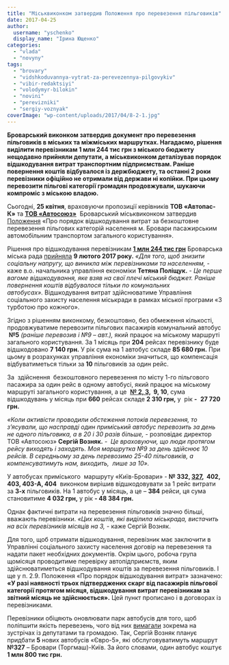 ```yaml
---
title: "Міськвиконком затвердив Положення про перевезення пільговиків"
date: 2017-04-25
author: 
  username: "yschenko"
  display_name: "Ірина Ющенко"
categories: 
  - "vlada"
  - "novyny"
tags: 
  - "brovary"
  - "vidshkoduvannya-vytrat-za-perevezennya-pilgovykiv"
  - "vibir-redaktsiyi"
  - "volodymyr-bilokin"
  - "novini"
  - "perevizniki"
  - "sergiy-voznyak"
coverImage: "wp-content/uploads/2017/04/8-2-1.jpg"
---
```


**Броварський виконком затвердив документ про перевезення пільговиків в міських та міжміських маршрутках. Нагадаємо, рішення виділити перевізникам 1 млн 244 тис грн з міського бюджету нещодавно прийняли депутати, а міськвиконком деталізував порядок відшкодування витрат транспортним підприємствам. Раніше повернення коштів відбувалося із держбюджету, та останні 2 роки перевізники офіційно не отримали від держави ні копійки. При цьому перевозити пільгові категорії громадян продовжували, шукаючи компроміс з міською владою.**

Сьогодні, **25 квітня**, враховуючи пропозиції керівників **ТОВ «Автопас-К»** та [**ТОВ «Автосоюз»**](https://mpz.brovary.org/slidami-dtp-naskilki-bezpechno-yizditi-v-brovarskih-marshrutkah-ta-chi-kompensuyutsya-zbitki-poterpilim-u-razi-avariyi/)  Броварський міськвиконком затвердив [Положення](https://brovary-rada.gov.ua/documents/27145.html) «Про порядок відшкодування витрат за безкоштовне перевезення пільгових категорій населення м. Бровари пасажирським автомобільним транспортом загального користування».

Рішення про відшкодування перевізникам **[1 млн 244 тис грн](https://onedrive.live.com/view.aspx?resid=76CC13A1B9E773BD!3050&ithint=file%2cxlsx&app=Excel&authkey=!ANdkTDhn63LgoI0)** Броварська міська рада [прийняла](https://brovary-rada.gov.ua/documents/26750.html) **9 лютого 2017 року.** _«Для того, щоб знизити соціальну напругу, що виникла між перевізниками та населенням,_ - каже в.о. начальника управління економіки **Тетяна Поліщук.** - _Це перше вагоме відшкодування, яке взяв на свої плечі міський бюджет._ _Раніше повернення коштів відбувалося тільки по комунальних автобусах»._ Відшкодування витрат здійснюватиме Управління соціального захисту населення міськради в рамках міської програми «З турботою про кожного».

Згідно з рішенням виконкому, безкоштовно, без обмеження кількості, продовжуватиме перевозити пільгових пасажирів комунальний автобус  **№5** _(раніше перевозив і №9 – авт.),_ який працює на міському маршруті загального користування. За 1 місяць при **204** рейсах перевізнику буде відшкодовано **7 140 грн.** У рік сума на 1 автобус складе **85 680 грн.** При цьому в розрахунках управління економіки значиться, що компенсація відбуватиметься тільки за **10** пільговиків за один рейс.

За  здійснення  безкоштовного перевезення по місту 1-го пільгового пасажира за один рейс в одному автобусі, який працює на міському маршруті загального користування, а це  **[№ 2, 3,](https://mpz.brovary.org/u-brovarah-vyznachyly-pereviznyka-na-miskyh-avtobusah-2-ta-3/)  9, 10**, сума відшкодувань у місяць при **660** рейсах складе **2 310 грн,** у  рік **-**  **27 720 грн.**

_«Коли активісти проводили обстеження потоків перевезення, то з’ясували, що насправді один приміський автобус перевозить за день не одного пільговика, а в 20 і 30 разів більше, -_ розповідає директор ТОВ «Автосоюз» **Сергій Возняк.** _-  Це враховуючи, що люди протягом рейсу виходять і заходять. Моя маршрутка №9 за день здійснює 10 рейсів. В середньому за день перевозимо 25-40 пільговиків, а компенсуватимуть нам, виходить,  лише за 10»._

У автобусах приміського  маршруту «Київ-Бровари» - **№ 332, [327](https://mpz.brovary.org/vinuvatets-dtp-na-torgmashi-yakogo-vvazhali-mertvim-teper-vidshkodovuye-likuvannya-postrazhdalim/),  402, 403, 403-А, 404**  виконком вирішив відшкодовувати за 1 рейс витрати за **3-х** пільговиків. На 1 автобус у місяць, а це – **384** рейси, ця сума становитиме **4 032 грн,** у рік **- 48 384 грн.**

Однак фактичні витрати на перевезення пільговиків значно більші, вважають перевізники. _«Цих коштів, які виділила міськрада, вистачить на всіх перевізників місяців на 3, -_ каже Сергій Возняк.

Для того, щоб отримати відшкодування, перевізник має заключити в Управлінні соціального захисту населення договір на перевезення та надати пакет необхідних документів. Окрім цього, робоча група щомісяця проводитиме перевірку автопідприємств, яким здійснюватиметься відшкодування коштів за перевезення пільговиків. І ще у п. 2.9. Положення «Про порядок відшкодування витрат» зазначено: **«У разі наявності трьох підтверджених скарг від пасажирів пільгової категорії протягом місяця, відшкодування витрат перевізникам за звітний місяць не здійснюється».** Цей пункт прописано і в договорах із перевізниками.

Перевізники обіцяють оновлювати парк автобусів для того, щоб поліпшити якість перевезень, чого від них [вимагали](https://mpz.brovary.org/karty-na-stil-gromada-vymagaye-u-pereviznykiv-prozorosti-taryfiv-na-proyizd-foto/) зокрема на зустрічах із депутатами та громадою. Так, Сергій Возняк планує придбати **5** нових автобусів «Євро-5», які обслуговуватимуть маршрут **№327** – Бровари (Торгмаш)-Київ. За його словами, один автобус коштує **1 млн 800 тис грн.**
